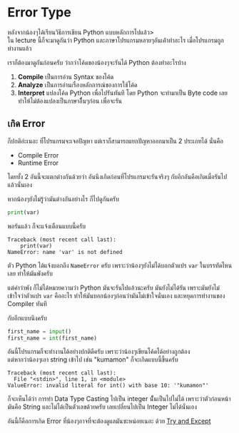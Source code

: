 # Error Type
หลังจากน้องๆได้เรียนวิธีการเขียน Python แบบหลักการไปแล้ว><br>
ใน lecture นี้ก็จะมาดูกันว่า Python และภาษาโปรแกรมหลายๆอันเค้่าทำอะไร เมื่อโปรแกรมถูกทำงานแล้ว

เราก็ต้องมาดูกันก่อนครับ ว่ากว่าโค้ดของน้องๆจะรันได้ Python ต้องทำอะไรบ้าง
1. **Compile** เป็นการอ่าน Syntax ของโค้ด
2. **Analyze** เป็นการอ่านเรื่องหลักการณ์ของการใช้โค้ด
3. **Interpret** แปลงโค้ด Python เพื่อไปรันทันที โดย Python จะทำมาเป็น Byte code เลย ทำให้ไม่ต้องแปลงเป็นภาษาอืื่นๆก่อน เพื่อจะรัน

## เกิด Error
ก็ปกติอ่ะเนอะ ที่โปรแกรมจะเจอปัญหา แต่เราก็สามารถแยกปัญหาออกมาเป็น 2 ประเภทได้ นั่นคือ
- Compile Error
- Runtime Error

โดยทั้ง 2 อันนี้จะแตกต่างกันด้วยว่า อันนึงเกิดก่อนที่โปรแกรมจะรันจริงๆ กับอีกอันคือเกิดเมื่อรันไปแล้วนั่นเอง

หากน้องๆยังไม่รู้ว่ามันต่างกันอย่างไร ก็ไปดูกันครับ
```python
print(var)
```

พอรันแล้ว ก็จะแจ้งเตือนแบบนี้ครับ
```
Traceback (most recent call last):
    print(var)
NameError: name 'var' is not defined
```
ตัว Python ได้แจ้งบอกถึง `NameError` ครับ เพราะว่าน้องๆยังไม่ได้บอกตัวแปร `var` ในบรรทัดไหนเลย ทำให้มันพังครับ

แต่คำว่าพัง ก็ไม่ได้หมายความว่า Python มันจะรันไปแล้วนะครับ มันยังไม่ได้รัน เพราะมันยังไม่เข้าใจว่าตัวแปร `var` คืออะไร ทำให้มันบอกน้องๆก่อนว่ามันไม่เข้าใจนั่นเอง และหยุดการทำงานของ Compiler ทันที

กับอีกแบบนึงครับ
```python
first_name = input()
first_name = int(first_name)
```

อันนี้โปรแกรมก็จะทำงานได้อย่างปกติดีครับ เพราะว่าน้องๆเขียนโค้ดได้อย่างถูกต้อง<br>
แต่หากว่าน้องๆเอา string เข้าไป เช่น "kumamon" ก็จะเกิดแบบนี้ขึ้นครับ
```
Traceback (most recent call last):
  File "<stdin>", line 1, in <module>
ValueError: invalid literal for int() with base 10: '"kumamon"'
```

ก็จะเห็นได้ว่า การทำ Data Type Casting ไปเป็น integer นัั้นเป็นไปไม่ได้ เพราะว่าตัวก่อนหน้ามันคือ String และไม่ได้เป็นตัวเลขด้วยครับ เลยเปลี่ยนไปเป็น Integer ไม่ได้นั่นเอง

อันนี้ก็คือการเกิด Error ที่น้องๆอาจที่จะต้องดูแลมันซะหน่อยเนอะ ด้วย [Try and Except]()
